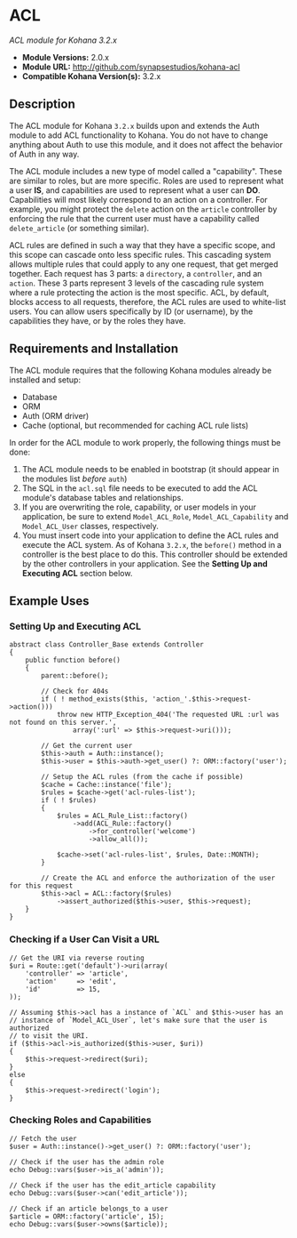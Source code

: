 # ACL

*ACL module for Kohana 3.2.x*

- **Module Versions:** 2.0.x
- **Module URL:** <http://github.com/synapsestudios/kohana-acl>
- **Compatible Kohana Version(s):** 3.2.x

## Description

The ACL module for Kohana `3.2.x` builds upon and extends the Auth module to add
ACL functionality to Kohana. You do not have to change anything about Auth to
use this module, and it does not affect the behavior of Auth in any way.

The ACL module includes a new type of model called a "capability". These are
similar to roles, but are more specific. Roles are used to represent what a
user **IS**, and capabilities are used to represent what a user can **DO**.
Capabilities will most likely correspond to an action on a controller. For
example, you might protect the `delete` action on the `article` controller by
enforcing the rule that the current user must have a capability called
`delete_article` (or something similar).

ACL rules are defined in such a way that they have a specific scope, and this
scope can cascade onto less specific rules. This cascading system allows
multiple rules that could apply to any one request, that get merged together.
Each request has 3 parts: a `directory`, a `controller`, and an `action`. These
3 parts represent 3 levels of the cascading rule system where a rule protecting
the action is the most specific. ACL, by default, blocks access to all requests,
therefore, the ACL rules are used to white-list users. You can allow users
specifically by ID (or username), by the capabilities they have, or by the
roles they have.

## Requirements and Installation

The ACL module requires that the following Kohana modules already be installed
and setup:

- Database
- ORM
- Auth (ORM driver)
- Cache (optional, but recommended for caching ACL rule lists)

In order for the ACL module to work properly, the following things
must be done:

1. The ACL module needs to be enabled in bootstrap (it should appear in the
modules list *before* `auth`)
1. The SQL in the `acl.sql` file needs to be executed to add the ACL module's
database tables and relationships.
1. If you are overwriting the role, capability, or user models in your
application, be sure to extend `Model_ACL_Role`, `Model_ACL_Capability` and
`Model_ACL_User` classes, respectively.
1. You must insert code into your application to define the ACL rules and
execute the ACL system. As of Kohana `3.2.x`, the `before()` method in a
controller is the best place to do this. This controller should be extended by
the other controllers in your application. See the **Setting Up and Executing
ACL** section below.

## Example Uses

### Setting Up and Executing ACL

	abstract class Controller_Base extends Controller
	{
		public function before()
		{
			parent::before();

			// Check for 404s
			if ( ! method_exists($this, 'action_'.$this->request->action()))
				throw new HTTP_Exception_404('The requested URL :url was not found on this server.',
					array(':url' => $this->request->uri()));

			// Get the current user
			$this->auth = Auth::instance();
			$this->user = $this->auth->get_user() ?: ORM::factory('user');

			// Setup the ACL rules (from the cache if possible)
			$cache = Cache::instance('file');
			$rules = $cache->get('acl-rules-list');
			if ( ! $rules)
			{
				$rules = ACL_Rule_List::factory()
					->add(ACL_Rule::factory()
						->for_controller('welcome')
						->allow_all());

				$cache->set('acl-rules-list', $rules, Date::MONTH);
			}

			// Create the ACL and enforce the authorization of the user for this request
			$this->acl = ACL::factory($rules)
				->assert_authorized($this->user, $this->request);
		}
	}

### Checking if a User Can Visit a URL

	// Get the URI via reverse routing
	$uri = Route::get('default')->uri(array(
		'controller' => 'article',
		'action'     => 'edit',
		'id'         => 15,
	));

	// Assuming $this->acl has a instance of `ACL` and $this->user has an
	// instance of `Model_ACL_User`, let's make sure that the user is authorized
	// to visit the URI.
	if ($this->acl->is_authorized($this->user, $uri))
	{
		$this->request->redirect($uri);
	}
	else
	{
		$this->request->redirect('login');
	}

### Checking Roles and Capabilities

	// Fetch the user
	$user = Auth::instance()->get_user() ?: ORM::factory('user');

	// Check if the user has the admin role
	echo Debug::vars($user->is_a('admin'));
	
	// Check if the user has the edit_article capability
	echo Debug::vars($user->can('edit_article'));

	// Check if an article belongs_to a user
	$article = ORM::factory('article', 15);
	echo Debug::vars($user->owns($article));